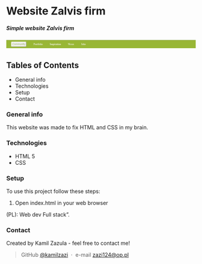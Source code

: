 # Website Zalvis firm

##### Simple website Zalvis firm

![screenschoot](./images/screenshoot.JPG)

## Tables of Contents   
* General info
* Technologies
* Setup
* Contact

### General info
This website was made to fix HTML and CSS in my brain.

### Technologies
* HTML 5
* CSS

### Setup
To use this project follow these steps:

1. Open index.html in your web browser

 (PL): Web dev Full stack”.

### Contact
Created by Kamil Zazula - feel free to contact me!

> GitHub [@kamilzazi](https://github.com/kamilzazi) &nbsp;&middot;&nbsp;
> e-mail [zazi124@op.pl]()